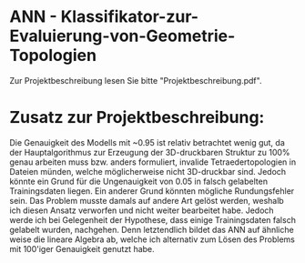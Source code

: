 # ANN - Klassifikator-zur-Evaluierung-von-Geometrie-Topologien
Zur Projektbeschreibung lesen Sie bitte "Projektbeschreibung.pdf".

# Zusatz zur Projektbeschreibung:
Die Genauigkeit des Modells mit ~0.95 ist relativ betrachtet wenig gut, da der Hauptalgorithmus zur Erzeugung der 3D-druckbaren Struktur
zu 100% genau arbeiten muss bzw. anders formuliert, invalide Tetraedertopologien in Dateien münden, welche möglicherweise nicht 3D-druckbar sind.
Jedoch könnte ein Grund für die Ungenauigkeit von 0.05 in falsch gelabelten Trainingsdaten liegen. 
Ein anderer Grund könnten mögliche Rundungsfehler sein.
Das Problem musste damals auf andere Art gelöst werden, weshalb ich diesen Ansatz verworfen und nicht weiter bearbeitet habe. Jedoch werde ich bei 
Gelegenheit der Hypothese, dass einige Trainingsdaten falsch gelabelt wurden, nachgehen. Denn letztendlich bildet das ANN auf ähnliche weise die lineare Algebra ab, welche ich alternativ zum Lösen des Problems mit 100'iger Genauigkeit genutzt habe.
